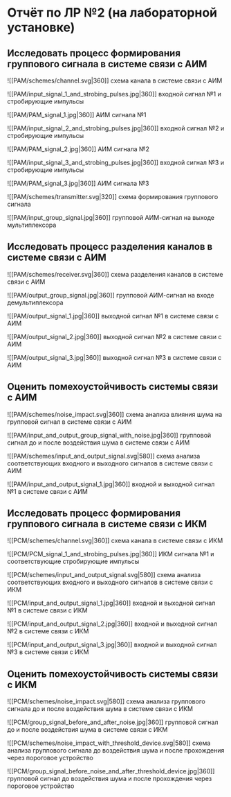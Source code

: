 # Отчёт по ЛР №2 (на лабораторной установке)

## Исследовать процесс формирования группового сигнала в системе связи с АИМ

![[PAM/schemes/channel.svg|360]]
схема канала в системе связи с АИМ

![[PAM/input_signal_1_and_strobing_pulses.jpg|360]]
входной сигнал №1 и стробирующие импульсы

![[PAM/PAM_signal_1.jpg|360]]
АИМ сигнала №1

![[PAM/input_signal_2_and_strobing_pulses.jpg|360]]
входной сигнал №2 и стробирующие импульсы

![[PAM/PAM_signal_2.jpg|360]]
АИМ сигнала №2

![[PAM/input_signal_3_and_strobing_pulses.jpg|360]]
входной сигнал №3 и стробирующие импульсы

![[PAM/PAM_signal_3.jpg|360]]
АИМ сигнала №3

![[PAM/schemes/transmitter.svg|320]]
схема формирования группового сигнала

![[PAM/input_group_signal.jpg|360]]
групповой АИМ-сигнал на выходе мультиплексора

## Исследовать процесс разделения каналов в системе связи с АИМ

![[PAM/schemes/receiver.svg|360]]
схема разделения каналов в системе связи с АИМ

![[PAM/output_group_signal.jpg|360]]
групповой АИМ-сигнал на входе демультиплексора

![[PAM/output_signal_1.jpg|360]]
выходной сигнал №1 в системе связи с АИМ

![[PAM/output_signal_2.jpg|360]]
выходной сигнал №2 в системе связи с АИМ

![[PAM/output_signal_3.jpg|360]]
выходной сигнал №3 в системе связи с АИМ

## Оценить помехоустойчивость системы связи с АИМ

![[PAM/schemes/noise_impact.svg|360]]
схема анализа влияния шума на групповой сигнал в системе связи с АИМ

![[PAM/input_and_output_group_signal_with_noise.jpg|360]]
групповой сигнал до и после воздействия шума в системе связи с АИМ

![[PAM/schemes/input_and_output_signal.svg|580]]
схема анализа соответствующих входного и выходного сигналов в системе связи с АИМ

![[PAM/input_and_output_signal_1.jpg|360]]
входной и выходной сигнал №1 в системе связи с АИМ

## Исследовать процесс формирования группового сигнала в системе связи с ИКМ

![[PCM/schemes/channel.svg|360]]
схема канала в системе связи с ИКМ

![[PCM/PCM_signal_1_and_strobing_pulses.jpg|360]]
ИКМ сигнала №1 и соответствующие стробирующие импульсы

![[PCM/schemes/input_and_output_signal.svg|580]]
схема анализа соответствующих входного и выходного сигналов в системе связи с ИКМ

![[PCM/input_and_output_signal_1.jpg|360]]
входной и выходной сигнал №1 в системе связи с ИКМ

![[PCM/input_and_output_signal_2.jpg|360]]
входной и выходной сигнал №2 в системе связи с ИКМ

![[PCM/input_and_output_signal_3.jpg|360]]
входной и выходной сигнал №3 в системе связи с ИКМ
## Оценить помехоустойчивость системы связи с ИКМ

![[PCM/schemes/noise_impact.svg|580]]
схема анализа группового сигнала до и после воздействия шума в системе связи с ИКМ

![[PCM/group_signal_before_and_after_noise.jpg|360]]
групповой сигнал до и после воздействия шума в системе связи с ИКМ

![[PCM/schemes/noise_impact_with_threshold_device.svg|580]]
схема анализа группового сигнала до воздействия шума и после прохождения через пороговое устройство

![[PCM/group_signal_before_noise_and_after_threshold_device.jpg|360]]
групповой сигнал до воздействия шума и после прохождения через пороговое устройство